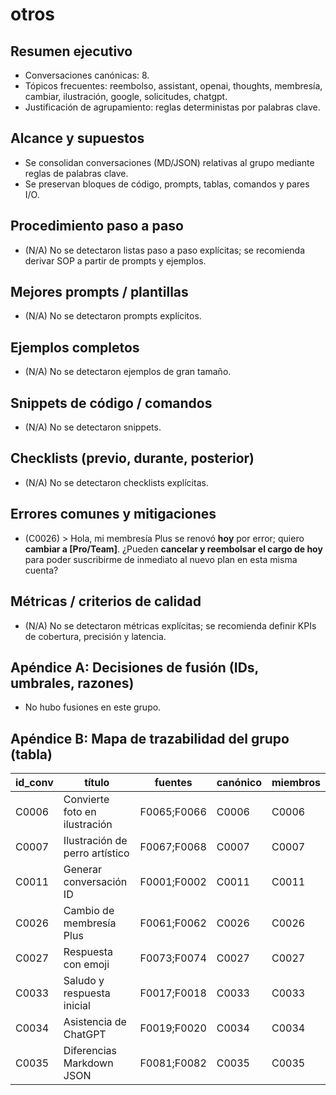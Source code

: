 # otros

## Resumen ejecutivo

- Conversaciones canónicas: 8.
- Tópicos frecuentes: reembolso, assistant, openai, thoughts, membresía, cambiar, ilustración, google, solicitudes, chatgpt.
- Justificación de agrupamiento: reglas deterministas por palabras clave.

## Alcance y supuestos

- Se consolidan conversaciones (MD/JSON) relativas al grupo mediante reglas de palabras clave.
- Se preservan bloques de código, prompts, tablas, comandos y pares I/O.

## Procedimiento paso a paso

- (N/A) No se detectaron listas paso a paso explícitas; se recomienda derivar SOP a partir de prompts y ejemplos.

## Mejores prompts / plantillas

- (N/A) No se detectaron prompts explícitos.

## Ejemplos completos

- (N/A) No se detectaron ejemplos de gran tamaño.

## Snippets de código / comandos

- (N/A) No se detectaron snippets.

## Checklists (previo, durante, posterior)

- (N/A) No se detectaron checklists explícitas.

## Errores comunes y mitigaciones

- (C0026) > Hola, mi membresía Plus se renovó **hoy** por error; quiero **cambiar a [Pro/Team]**. ¿Pueden **cancelar y reembolsar el cargo de hoy** para poder suscribirme de inmediato al nuevo plan en esta misma cuenta?

## Métricas / criterios de calidad

- (N/A) No se detectaron métricas explícitas; se recomienda definir KPIs de cobertura, precisión y latencia.

## Apéndice A: Decisiones de fusión (IDs, umbrales, razones)

- No hubo fusiones en este grupo.

## Apéndice B: Mapa de trazabilidad del grupo (tabla)

| id_conv | título | fuentes | canónico | miembros |
|---|---|---|---|---|
| C0006 | Convierte foto en ilustración | F0065;F0066 | C0006 | C0006 |
| C0007 | Ilustración de perro artístico | F0067;F0068 | C0007 | C0007 |
| C0011 | Generar conversación ID | F0001;F0002 | C0011 | C0011 |
| C0026 | Cambio de membresía Plus | F0061;F0062 | C0026 | C0026 |
| C0027 | Respuesta con emoji | F0073;F0074 | C0027 | C0027 |
| C0033 | Saludo y respuesta inicial | F0017;F0018 | C0033 | C0033 |
| C0034 | Asistencia de ChatGPT | F0019;F0020 | C0034 | C0034 |
| C0035 | Diferencias Markdown JSON | F0081;F0082 | C0035 | C0035 |